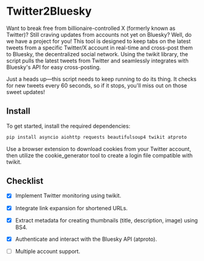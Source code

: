 # Twitter2Bluesky

Want to break free from billionaire-controlled X (formerly known as Twitter)? Still craving updates from accounts not yet on Bluesky? Well, do we have a project for you! This tool is designed to keep tabs on the latest tweets from a specific Twitter/X account in real-time and cross-post them to Bluesky, the decentralized social network. Using the twikit library, the script pulls the latest tweets from Twitter and seamlessly integrates with Bluesky's API for easy cross-posting.

Just a heads up—this script needs to keep running to do its thing. It checks for new tweets every 60 seconds, so if it stops, you'll miss out on those sweet updates!

## Install
To get started, install the required dependencies:
```bash
pip install asyncio aiohttp requests beautifulsoup4 twikit atproto
```
Use a browser extension to download cookies from your Twitter account, then utilize the cookie_generator tool to create a login file compatible with twikit.

## Checklist
- [X] Implement Twitter monitoring using twikit.
- [X] Integrate link expansion for shortened URLs.
- [X] Extract metadata for creating thumbnails (title, description, image) using BS4.
- [X] Authenticate and interact with the Bluesky API (atproto).
- [ ] Multiple account support.

